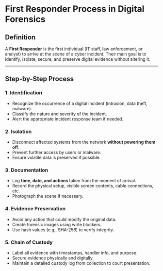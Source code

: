 # First Responder Process in Digital Forensics

## Definition
A **First Responder** is the first individual (IT staff, law enforcement, or analyst) to arrive at the scene of a cyber incident. Their main goal is to identify, isolate, secure, and preserve digital evidence without altering it.

---
## Step-by-Step Process

### 1. Identification
- Recognize the occurrence of a digital incident (intrusion, data theft, malware).
- Classify the nature and severity of the incident.
- Alert the appropriate incident response team if needed.

### 2. Isolation
- Disconnect affected systems from the network **without powering them off**.
- Prevent further access by users or malware.
- Ensure volatile data is preserved if possible.

### 3. Documentation
- Log **time, date, and actions** taken from the moment of arrival.
- Record the physical setup, visible screen contents, cable connections, etc.
- Photograph the scene if necessary.

### 4. Evidence Preservation
- Avoid any action that could modify the original data.
- Create forensic images using write blockers.
- Use hash values (e.g., SHA-256) to verify integrity.

### 5. Chain of Custody
- Label all evidence with timestamps, handler info, and purpose.
- Secure evidence physically and digitally.
- Maintain a detailed custody log from collection to court presentation.
